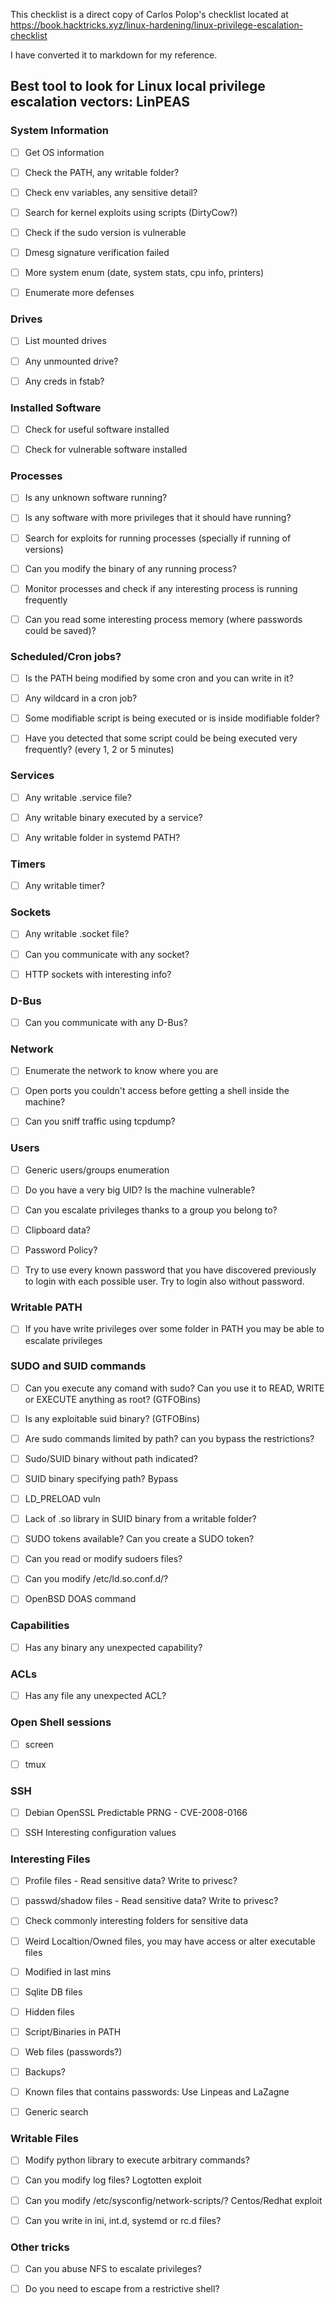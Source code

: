This checklist is a direct copy of Carlos Polop's checklist located at https://book.hacktricks.xyz/linux-hardening/linux-privilege-escalation-checklist

I have converted it to markdown for my reference.

## Best tool to look for Linux local privilege escalation vectors: LinPEAS


### System Information
- [ ]	Get OS information
- [ ]	Check the PATH, any writable folder?
- [ ]	Check env variables, any sensitive detail?
- [ ]	Search for kernel exploits using scripts (DirtyCow?)
- [ ]	Check if the sudo version is vulnerable
- [ ]	Dmesg signature verification failed
- [ ]	More system enum (date, system stats, cpu info, printers)
- [ ]	Enumerate more defenses


### Drives
- [ ]	List mounted drives
- [ ]	Any unmounted drive?
- [ ]	Any creds in fstab?


### Installed Software
- [ ]	Check for useful software installed
- [ ]	Check for vulnerable software installed


### Processes
- [ ]	Is any unknown software running?
- [ ]	Is any software with more privileges that it should have running?
- [ ]	Search for exploits for running processes (specially if running of versions)
- [ ]	Can you modify the binary of any running process?
- [ ]	Monitor processes and check if any interesting process is running frequently
- [ ]	Can you read some interesting process memory (where passwords could be saved)?


### Scheduled/Cron jobs?
- [ ]	Is the PATH being modified by some cron and you can write in it?
- [ ]	Any wildcard in a cron job?
- [ ]	Some modifiable script is being executed or is inside modifiable folder?
- [ ]	Have you detected that some script could be being executed very frequently? (every 1, 2 or 5 minutes)


### Services
- [ ]	Any writable .service file?
- [ ]	Any writable binary executed by a service?
- [ ]	Any writable folder in systemd PATH?


### Timers
- [ ]	Any writable timer?


### Sockets
- [ ]	Any writable .socket file?
- [ ]	Can you communicate with any socket?
- [ ]	HTTP sockets with interesting info?


### D-Bus
- [ ]	Can you communicate with any D-Bus?


### Network
- [ ]	Enumerate the network to know where you are
- [ ]	Open ports you couldn't access before getting a shell inside the machine?
- [ ]	Can you sniff traffic using tcpdump?


### Users
- [ ]	Generic users/groups enumeration
- [ ]	Do you have a very big UID? Is the machine vulnerable?
- [ ]	Can you escalate privileges thanks to a group you belong to?
- [ ]	Clipboard data?
- [ ]	Password Policy?
- [ ]	Try to use every known password that you have discovered previously to login with each possible user. Try to login also without password.


### Writable PATH
- [ ]	If you have write privileges over some folder in PATH you may be able to escalate privileges


### SUDO and SUID commands
- [ ]	Can you execute any comand with sudo? Can you use it to READ, WRITE or EXECUTE anything as root? (GTFOBins)
- [ ]	Is any exploitable suid binary? (GTFOBins)
- [ ]	Are sudo commands limited by path? can you bypass the restrictions?
- [ ]	Sudo/SUID binary without path indicated?
- [ ]	SUID binary specifying path? Bypass
- [ ]	LD_PRELOAD vuln
- [ ]	Lack of .so library in SUID binary from a writable folder?
- [ ]	SUDO tokens available? Can you create a SUDO token?
- [ ]	Can you read or modify sudoers files?
- [ ]	Can you modify /etc/ld.so.conf.d/?
- [ ]	OpenBSD DOAS command


### Capabilities
- [ ]	Has any binary any unexpected capability?


### ACLs
- [ ]	Has any file any unexpected ACL?


### Open Shell sessions
- [ ]	screen
- [ ]	tmux


### SSH
- [ ]	Debian OpenSSL Predictable PRNG - CVE-2008-0166
- [ ]	SSH Interesting configuration values


### Interesting Files
- [ ]	Profile files - Read sensitive data? Write to privesc?
- [ ]	passwd/shadow files - Read sensitive data? Write to privesc?
- [ ]	Check commonly interesting folders for sensitive data
- [ ]	Weird Localtion/Owned files, you may have access or alter executable files
- [ ]	Modified in last mins
- [ ]	Sqlite DB files
- [ ]	Hidden files
- [ ]	Script/Binaries in PATH
- [ ]	Web files (passwords?)
- [ ]	Backups?
- [ ]	Known files that contains passwords: Use Linpeas and LaZagne
- [ ]	Generic search


### Writable Files
- [ ]	Modify python library to execute arbitrary commands?
- [ ]	Can you modify log files? Logtotten exploit
- [ ]	Can you modify /etc/sysconfig/network-scripts/? Centos/Redhat exploit
- [ ]	Can you write in ini, int.d, systemd or rc.d files?


### Other tricks
- [ ]	Can you abuse NFS to escalate privileges?
- [ ]	Do you need to escape from a restrictive shell?

